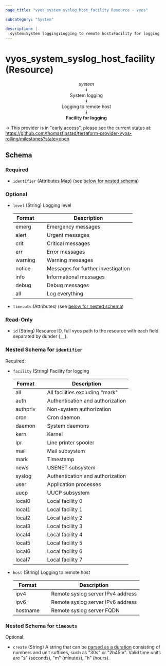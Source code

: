 ```yaml
---
page_title: "vyos_system_syslog_host_facility Resource - vyos"

subcategory: "System"

description: |- 
  system⯯System logging⯯Logging to remote host⯯Facility for logging
---
```


# vyos_system_syslog_host_facility (Resource)
<center>

*system*  
⯯  
System logging  
⯯  
Logging to remote host  
⯯  
**Facility for logging**


</center>

-> This provider is in "early access", please see the current status at: https://github.com/thomasfinstad/terraform-provider-vyos-rolling/milestones?state=open

## Schema

### Required

- `identifier` (Attributes Map) (see [below for nested schema](#nestedatt--identifier))

### Optional

- `level` (String) Logging level

    |Format   &emsp;|Description                         |
    |-----------|--------------------------------------|
    |emerg    &emsp;|Emergency messages                  |
    |alert    &emsp;|Urgent messages                     |
    |crit     &emsp;|Critical messages                   |
    |err      &emsp;|Error messages                      |
    |warning  &emsp;|Warning messages                    |
    |notice   &emsp;|Messages for further investigation  |
    |info     &emsp;|Informational messages              |
    |debug    &emsp;|Debug messages                      |
    |all      &emsp;|Log everything                      |
- `timeouts` (Attributes) (see [below for nested schema](#nestedatt--timeouts))

### Read-Only

- `id` (String) Resource ID, full vyos path to the resource with each field separated by dunder (`__`).

<a id="nestedatt--identifier"></a>
### Nested Schema for `identifier`

Required:

- `facility` (String) Facility for logging

    |Format    &emsp;|Description                       |
    |------------|------------------------------------|
    |all       &emsp;|All facilities excluding &#34;mark&#34;   |
    |auth      &emsp;|Authentication and authorization  |
    |authpriv  &emsp;|Non-system authorization          |
    |cron      &emsp;|Cron daemon                       |
    |daemon    &emsp;|System daemons                    |
    |kern      &emsp;|Kernel                            |
    |lpr       &emsp;|Line printer spooler              |
    |mail      &emsp;|Mail subsystem                    |
    |mark      &emsp;|Timestamp                         |
    |news      &emsp;|USENET subsystem                  |
    |syslog    &emsp;|Authentication and authorization  |
    |user      &emsp;|Application processes             |
    |uucp      &emsp;|UUCP subsystem                    |
    |local0    &emsp;|Local facility 0                  |
    |local1    &emsp;|Local facility 1                  |
    |local2    &emsp;|Local facility 2                  |
    |local3    &emsp;|Local facility 3                  |
    |local4    &emsp;|Local facility 4                  |
    |local5    &emsp;|Local facility 5                  |
    |local6    &emsp;|Local facility 6                  |
    |local7    &emsp;|Local facility 7                  |
- `host` (String) Logging to remote host

    |Format    &emsp;|Description                        |
    |------------|-------------------------------------|
    |ipv4      &emsp;|Remote syslog server IPv4 address  |
    |ipv6      &emsp;|Remote syslog server IPv6 address  |
    |hostname  &emsp;|Remote syslog server FQDN          |


<a id="nestedatt--timeouts"></a>
### Nested Schema for `timeouts`

Optional:

- `create` (String) A string that can be [parsed as a duration](https://pkg.go.dev/time#ParseDuration) consisting of numbers and unit suffixes, such as &#34;30s&#34; or &#34;2h45m&#34;. Valid time units are &#34;s&#34; (seconds), &#34;m&#34; (minutes), &#34;h&#34; (hours).  
